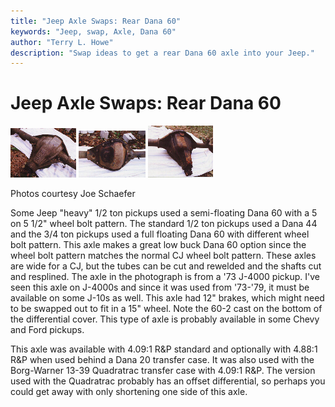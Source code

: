```yaml
---
title: "Jeep Axle Swaps: Rear Dana 60"
keywords: "Jeep, swap, Axle, Dana 60"
author: "Terry L. Howe"
description: "Swap ideas to get a rear Dana 60 axle into your Jeep."
---
```


# Jeep Axle Swaps: Rear Dana 60

[![Dana 60 bottom](d60bT.jpg)](d60b.jpg)
[![Dana 60 back](d60kT.jpg)](d60k.jpg)
[![Dana 60 top](d60tT.jpg)](d60t.jpg)

Photos courtesy Joe Schaefer

Some Jeep "heavy" 1/2 ton pickups used a semi-floating Dana 60
with a 5 on 5 1/2" wheel bolt pattern.  The standard 1/2 ton pickups
used a Dana 44 and the 3/4 ton pickups used a full floating Dana 60
with different wheel bolt pattern.  This axle makes a great low
buck Dana 60 option since the wheel bolt pattern matches the normal
CJ wheel bolt pattern.  These axles are wide for a CJ, but the tubes
can be cut and rewelded and the shafts cut and resplined.  The
axle in the photograph is from a '73 J-4000 pickup.  I've seen this
axle on J-4000s and since it was used from '73-'79, it must be
available on some J-10s as well.  This axle had 12" brakes, which
might need to be swapped out to fit in a 15" wheel.  Note the 60-2
cast on the bottom of the differential cover.  This type of axle is
probably available in some Chevy and Ford pickups.

This axle was available with 4.09:1 R&P standard and optionally with
4.88:1 R&P when used behind a Dana 20 transfer case.  It was also
used with the Borg-Warner 13-39 Quadratrac transfer case with 4.09:1
R&P.  The version used with the Quadratrac probably has an offset
differential, so perhaps you could get away with only shortening
one side of this axle.